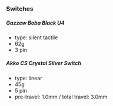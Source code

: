 ### Switches

##### Gazzew Boba Black U4
- type: silent tactile
- 62g
- 3 pin

##### Akko CS Crystal Silver Switch
- type: linear
- 45g
- 5 pin
- pre-travel: 1.0mm / total travel: 3.0mm
